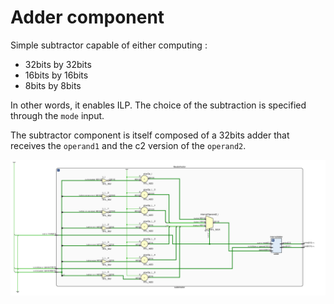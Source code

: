 # Adder component

Simple subtractor capable of either computing :
 - 32bits by 32bits
 - 16bits by 16bits
 - 8bits by 8bits

In other words, it enables ILP.
The choice of the subtraction is specified through the `mode` input.

The subtractor component is itself composed of a 32bits adder that receives the `operand1` and the c2 version of the `operand2`.

![alt text](https://github.com/denishoornaert/SimpleSoftcoreArchitecture/blob/alu/images/subtractor.png)
